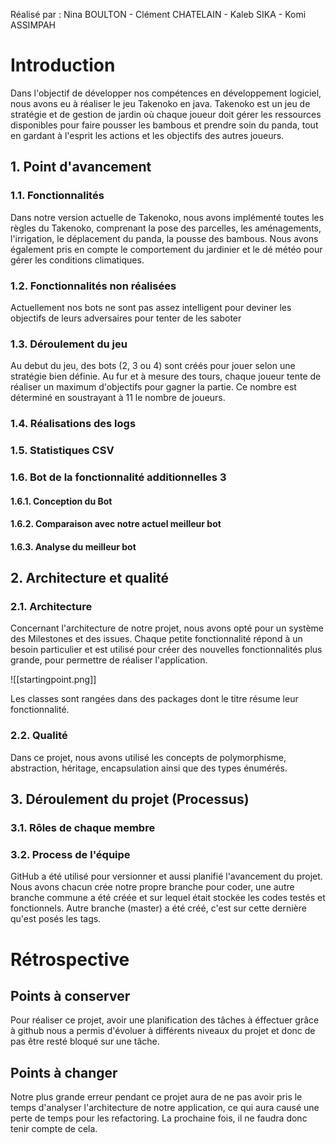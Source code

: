 Réalisé par : Nina BOULTON - Clément CHATELAIN - Kaleb SIKA - Komi ASSIMPAH

# Introduction

Dans l'objectif de développer nos compétences en développement logiciel, nous avons eu à réaliser le jeu Takenoko en java. Takenoko est un jeu de stratégie et de gestion de jardin où chaque joueur doit gérer les ressources disponibles pour faire pousser les bambous et prendre soin du panda, tout en gardant à l'esprit les actions et les objectifs des autres joueurs.

## 1. Point d'avancement

### 1.1. Fonctionnalités

Dans notre version actuelle de Takenoko, nous avons implémenté toutes les règles du Takenoko, comprenant la pose des parcelles, les aménagements, l'irrigation, le déplacement du panda, la pousse des bambous. Nous avons également pris en compte le comportement du jardinier et le dé météo pour gérer les conditions climatiques.

### 1.2. Fonctionnalités non réalisées

Actuellement nos bots ne sont pas assez intelligent pour deviner les objectifs de leurs adversaires pour tenter de les saboter

### 1.3. Déroulement du jeu

Au debut du jeu, des bots (2, 3 ou 4) sont créés pour jouer selon une stratégie bien définie. Au fur et à mesure des tours, chaque joueur tente de réaliser un maximum d'objectifs pour gagner la partie. Ce nombre est déterminé en soustrayant à 11 le nombre de joueurs.

### 1.4. Réalisations des logs

### 1.5. Statistiques CSV

### 1.6. Bot de la fonctionnalité additionnelles 3

#### 1.6.1. Conception du Bot

#### 1.6.2. Comparaison avec notre actuel meilleur bot

#### 1.6.3. Analyse du meilleur bot

## 2. Architecture et qualité

### 2.1. Architecture
Concernant l'architecture de notre projet, nous avons opté pour un système des Milestones et des issues. Chaque petite fonctionnalité répond à un besoin particulier et est utilisé pour créer des nouvelles fonctionnalités plus grande, pour permettre de réaliser l'application.

![[startingpoint.png]]

Les classes sont rangées dans des packages dont le titre résume leur fonctionnalité.

### 2.2. Qualité

Dans ce projet, nous avons utilisé les concepts de polymorphisme, abstraction, héritage, encapsulation ainsi que des types énumérés.

## 3. Déroulement du projet (Processus)

### 3.1. Rôles de chaque membre

### 3.2. Process de l'équipe

GitHub a été utilisé pour versionner et aussi planifié l'avancement du projet. Nous avons chacun crée notre propre branche pour coder, une autre branche commune a été créée et sur lequel était stockée les codes testés et fonctionnels. Autre branche (master) a été créé, c'est sur cette dernière qu'est posés les tags.

# Rétrospective

## Points à conserver

Pour réaliser ce projet, avoir une planification des tâches à éffectuer grâce à github nous a permis d'évoluer à différents niveaux du projet et donc de pas être resté bloqué sur une tâche.

## Points à changer

Notre plus grande erreur pendant ce projet aura de ne pas avoir pris le temps d'analyser l'architecture de notre application, ce qui aura causé une perte de temps pour les refactoring. La prochaine fois, il ne faudra donc tenir compte de cela.
